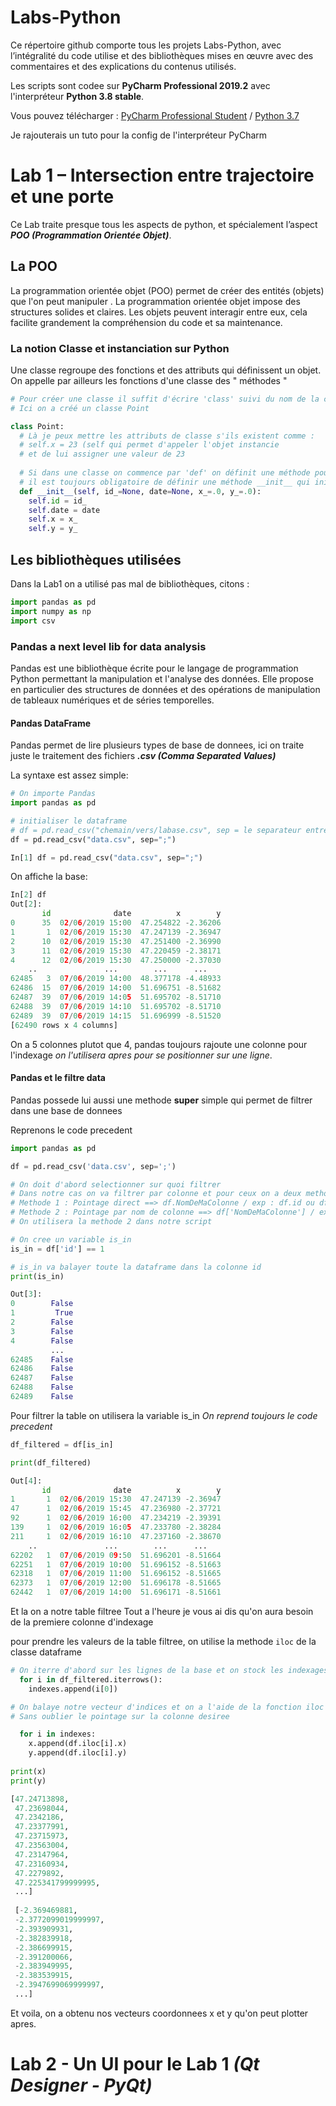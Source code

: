 # Labs-Python

Ce répertoire github comporte tous les projets Labs-Python, avec l’intégralité du code utilise et des bibliothèques mises en œuvre avec des commentaires et des explications du contenus utilisés.

Les scripts sont codee sur **PyCharm Professional 2019.2** avec l'interpréteur **Python 3.8 stable**.

   Vous pouvez télécharger :
        [PyCharm Professional Student](https://www.jetbrains.com/student/) / [Python 3.7]( https://www.python.org/ftp/python/3.7.0/python-3.7.0-amd64.exe)
        
Je rajouterais un tuto pour la config de l'interpréteur PyCharm

# Lab 1 – Intersection entre trajectoire et une porte

Ce Lab traite presque tous les aspects de python, et spécialement l’aspect ***POO (Programmation Orientée Objet)***.

## La POO
La programmation orientée objet (POO) permet de créer des entités (objets) que l'on peut manipuler . La programmation orientée objet impose des structures solides et claires. Les objets peuvent interagir entre eux, cela facilite grandement la compréhension du code et sa maintenance.

### La notion Classe et instanciation sur Python
Une classe regroupe des fonctions et des attributs qui définissent un objet. On appelle par ailleurs les fonctions d'une classe des " méthodes "

```python
# Pour créer une classe il suffit d'écrire 'class' suivi du nom de la classe
# Ici on a créé un classe Point

class Point:
  # Là je peux mettre les attributs de classe s'ils existent comme :
  # self.x = 23 (self qui permet d'appeler l'objet instancie 
  # et de lui assigner une valeur de 23
  
  # Si dans une classe on commence par 'def' on définit une méthode pour la classe
  # il est toujours obligatoire de définir une méthode __init__ qui initialisera l'instance
  def __init__(self, id_=None, date=None, x_=.0, y_=.0):
    self.id = id_
    self.date = date
    self.x = x_
    self.y = y_
```

## Les bibliothèques utilisées
Dans la Lab1 on a utilisé pas mal de bibliothèques, citons :

```python
import pandas as pd
import numpy as np
import csv
```

### Pandas a next level lib for data analysis
Pandas est une bibliothèque écrite pour le langage de programmation Python permettant la manipulation et l'analyse des données. Elle propose en particulier des structures de données et des opérations de manipulation de tableaux numériques et de séries temporelles.

#### Pandas DataFrame
Pandas permet de lire plusieurs types de base de donnees, ici on traite juste le traitement des fichiers ***.csv (Comma Separated Values)***

La syntaxe est assez simple:
```python
# On importe Pandas
import pandas as pd

# initialiser le dataframe
# df = pd.read_csv("chemain/vers/labase.csv", sep = le separateur entre valeur il peut etre ",/;/ "
df = pd.read_csv("data.csv", sep=";")
```

```python console
In[1] df = pd.read_csv("data.csv", sep=";")
```
On affiche la base:
```python console
In[2] df
Out[2]: 
       id              date          x        y
0      35  02/06/2019 15:00  47.254822 -2.36206
1       1  02/06/2019 15:30  47.247139 -2.36947
2      10  02/06/2019 15:30  47.251400 -2.36990
3      11  02/06/2019 15:30  47.220459 -2.38171
4      12  02/06/2019 15:30  47.250000 -2.37030
    ..               ...        ...      ...
62485   3  07/06/2019 14:00  48.377178 -4.48933
62486  15  07/06/2019 14:00  51.696751 -8.51682
62487  39  07/06/2019 14:05  51.695702 -8.51710
62488  39  07/06/2019 14:10  51.695702 -8.51710
62489  39  07/06/2019 14:15  51.696999 -8.51520
[62490 rows x 4 columns]
```

On a 5 colonnes plutot que 4, pandas toujours rajoute une colonne pour l'indexage *on l'utilisera apres pour se positionner sur une ligne*.

#### Pandas et le filtre data
Pandas possede lui aussi une methode **super** simple qui permet de filtrer dans une base de donnees

Reprenons le code precedent
```python
import pandas as pd

df = pd.read_csv('data.csv', sep=';')

# On doit d'abord selectionner sur quoi filtrer
# Dans notre cas on va filtrer par colonne et pour ceux on a deux methodes
# Methode 1 : Pointage direct ==> df.NomDeMaColonne / exp : df.id ou df.x ou df.y
# Methode 2 : Pointage par nom de colonne ==> df['NomDeMaColonne'] / exp : df['id']
# On utilisera la methode 2 dans notre script

# On cree un variable is_in
is_in = df['id'] == 1

# is_in va balayer toute la dataframe dans la colonne id
print(is_in)
```

```python console
Out[3]: 
0        False
1         True
2        False
3        False
4        False
         ...  
62485    False
62486    False
62487    False
62488    False
62489    False
```

Pour filtrer la table on utilisera la variable is_in
*On reprend toujours le code precedent*
```python
df_filtered = df[is_in]

print(df_filtered)
```

```python console
Out[4]: 
       id              date          x        y
1       1  02/06/2019 15:30  47.247139 -2.36947
47      1  02/06/2019 15:45  47.236980 -2.37721
92      1  02/06/2019 16:00  47.234219 -2.39391
139     1  02/06/2019 16:05  47.233780 -2.38284
211     1  02/06/2019 16:10  47.237160 -2.38670
    ..               ...        ...      ...
62202   1  07/06/2019 09:50  51.696201 -8.51664
62251   1  07/06/2019 10:00  51.696152 -8.51663
62318   1  07/06/2019 11:00  51.696152 -8.51665
62373   1  07/06/2019 12:00  51.696178 -8.51665
62442   1  07/06/2019 14:00  51.696171 -8.51661
```
Et la on a notre table filtree
Tout a l'heure je vous ai dis qu'on aura besoin de la premiere colonne d'indexage

pour prendre les valeurs de la table filtree, on utilise la methode `iloc` de la classe dataframe

```python
# On iterre d'abord sur les lignes de la base et on stock les indexages (la colonne 0) dans un vecteur
  for i in df_filtered.iterrows():
    indexes.append(i[0])

# On balaye notre vecteur d'indices et on a l'aide de la fonction iloc on se positionne sur la ligne
# Sans oublier le pointage sur la colonne desiree

  for i in indexes:
    x.append(df.iloc[i].x)
    y.append(df.iloc[i].y)
    
print(x)
print(y) 
```

```python console
[47.24713898,
 47.23698044,
 47.2342186,
 47.23377991,
 47.23715973,
 47.23563004,
 47.23147964,
 47.23160934,
 47.2279892,
 47.225341799999995,
 ...]
 
 [-2.369469881,
 -2.3772099019999997,
 -2.393909931,
 -2.382839918,
 -2.386699915,
 -2.391200066,
 -2.383949995,
 -2.383539915,
 -2.3947699069999997,
 ...]
 ```
 Et voila, on a obtenu nos vecteurs coordonnees x et y qu'on peut plotter apres.
 
 # Lab 2 - Un UI pour le Lab 1 *(Qt Designer - PyQt)*
